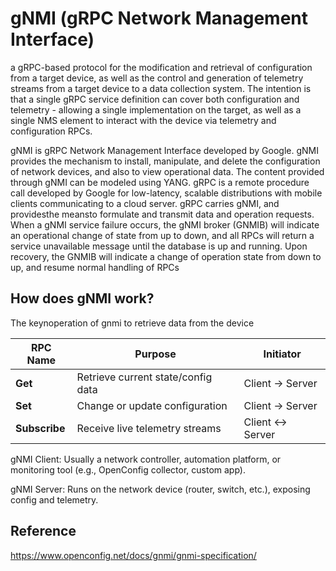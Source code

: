 #  gNMI (gRPC Network Management Interface)

a gRPC-based protocol for the
modification and retrieval of configuration from a target device, as well as the
control and generation of telemetry streams from a target device to a data
collection system. The intention is that a single gRPC service definition can
cover both configuration and telemetry - allowing a single implementation on the
target, as well as a single NMS element to interact with the device via
telemetry and configuration RPCs.

gNMI is gRPC Network Management Interface developed by Google. gNMI provides the mechanism to
install, manipulate, and delete the configuration of network devices, and also to view operational data. The
content provided through gNMI can be modeled using YANG.
gRPC is a remote procedure call developed by Google for low-latency, scalable distributions with mobile
clients communicating to a cloud server. gRPC carries gNMI, and providesthe meansto formulate and transmit
data and operation requests.
When a gNMI service failure occurs, the gNMI broker (GNMIB) will indicate an operational change of state
from up to down, and all RPCs will return a service unavailable message until the database is up and running.
Upon recovery, the GNMIB will indicate a change of operation state from down to up, and resume normal
handling of RPCs

## How does gNMI work?

The keynoperation of gnmi to retrieve data from the device

| RPC Name      | Purpose                            | Initiator       |
| ------------- | ---------------------------------- | --------------- |
| **Get**       | Retrieve current state/config data | Client → Server |
| **Set**       | Change or update configuration     | Client → Server |
| **Subscribe** | Receive live telemetry streams     | Client ↔ Server |

gNMI Client: Usually a network controller, automation platform, or monitoring tool (e.g., OpenConfig collector, custom app).

gNMI Server: Runs on the network device (router, switch, etc.), exposing config and telemetry.

## Reference
https://www.openconfig.net/docs/gnmi/gnmi-specification/




